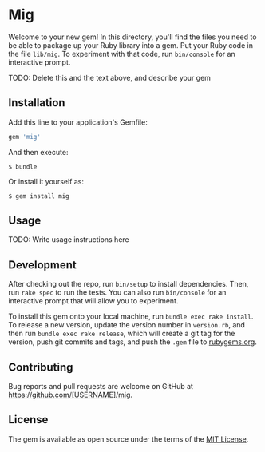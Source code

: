# Mig

Welcome to your new gem! In this directory, you'll find the files you need to be able to package up your Ruby library into a gem. Put your Ruby code in the file `lib/mig`. To experiment with that code, run `bin/console` for an interactive prompt.

TODO: Delete this and the text above, and describe your gem

## Installation

Add this line to your application's Gemfile:

```ruby
gem 'mig'
```

And then execute:

    $ bundle

Or install it yourself as:

    $ gem install mig

## Usage

TODO: Write usage instructions here

## Development

After checking out the repo, run `bin/setup` to install dependencies. Then, run `rake spec` to run the tests. You can also run `bin/console` for an interactive prompt that will allow you to experiment.

To install this gem onto your local machine, run `bundle exec rake install`. To release a new version, update the version number in `version.rb`, and then run `bundle exec rake release`, which will create a git tag for the version, push git commits and tags, and push the `.gem` file to [rubygems.org](https://rubygems.org).

## Contributing

Bug reports and pull requests are welcome on GitHub at https://github.com/[USERNAME]/mig.

## License

The gem is available as open source under the terms of the [MIT License](https://opensource.org/licenses/MIT).
